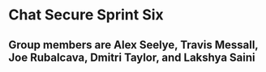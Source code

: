 # Chat Secure Sprint Six
## Group members are Alex Seelye, Travis Messall, Joe Rubalcava, Dmitri Taylor, and Lakshya Saini
